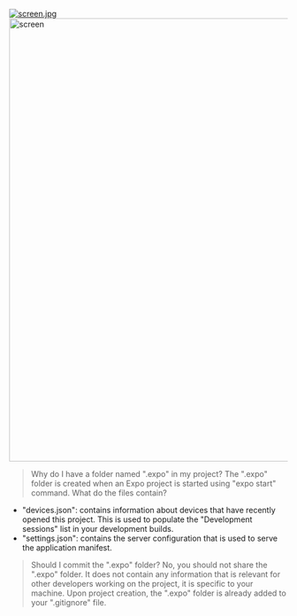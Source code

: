 [![screen.jpg](https://i.postimg.cc/yYSfs7HS/screen.jpg)](https://postimg.cc/F7Nbx519)
<img src="https://i.postimg.cc/yYSfs7HS/screen.jpg" width='800' alt="screen"/>
> Why do I have a folder named ".expo" in my project?
The ".expo" folder is created when an Expo project is started using "expo start" command.
> What do the files contain?
- "devices.json": contains information about devices that have recently opened this project. This is used to populate the "Development sessions" list in your development builds.
- "settings.json": contains the server configuration that is used to serve the application manifest.
> Should I commit the ".expo" folder?
No, you should not share the ".expo" folder. It does not contain any information that is relevant for other developers working on the project, it is specific to your machine.
Upon project creation, the ".expo" folder is already added to your ".gitignore" file.
